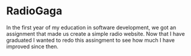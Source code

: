 # RadioGaga
In the first year of my education in software development, we got an assignment that made us create a simple radio website. Now that I have graduated I wanted to redo this assingment to see how much I have improved since then.
